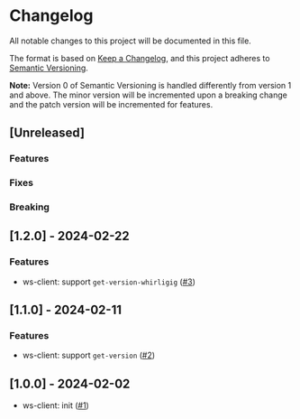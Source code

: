 # Changelog

All notable changes to this project will be documented in this file.

The format is based on [Keep a Changelog](https://keepachangelog.com/en/1.0.0/),
and this project adheres to [Semantic Versioning](https://semver.org/spec/v2.0.0.html).

**Note:** Version 0 of Semantic Versioning is handled differently from version 1 and above.
The minor version will be incremented upon a breaking change and the patch version will be incremented for features.

## [Unreleased]

### Features

### Fixes

### Breaking

## [1.2.0] - 2024-02-22

### Features

- ws-client: support `get-version-whirligig` ([#3](https://github.com/rpcpool/yellowstone-whirligig-client/pull/3))

## [1.1.0] - 2024-02-11

### Features

- ws-client: support `get-version` ([#2](https://github.com/rpcpool/yellowstone-whirligig-client/pull/2))

## [1.0.0] - 2024-02-02

- ws-client: init ([#1](https://github.com/rpcpool/yellowstone-whirligig-client/pull/1))
